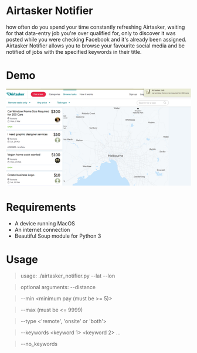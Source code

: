# Airtasker Notifier

how often do you spend your time constantly refreshing Airtasker, 
waiting for that data-entry job you're over qualified for, only
to discover it was posted while you were checking Facebook and
it's already been assigned. Airtasker Notifier allows you to
browse your favourite social media and be notified of jobs
with the specified keywords in their title.

# Demo
![Airtasker Notifier Demo](demo/demo.jpg)

# Requirements

- A device running MacOS
- An internet connection
- Beautiful Soup module for Python 3

# Usage

> usage: ./airtasker_notifier.py --lat <latitude> --lon <longitude> <job keyword>


> optional arguments: 
>  --distance <maximum distance from location in km>


> --min <minimum pay (must be >= 5)>


> --max <maximum pay> (must be <= 9999)


> --type <'remote', 'onsite' or 'both'>


> --keywords <keyword 1> <keyword 2> ...


> --no_keywords
